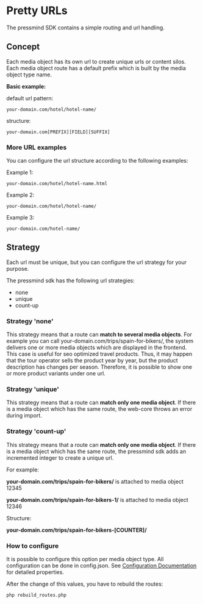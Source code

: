 # Pretty URLs

The pressmind SDK contains a simple routing and url handling. 

## Concept
Each media object has its own url to create unique urls or content silos.
Each media object route has a default prefix which is built by the media object type name.
   
**Basic example:**

default url pattern:

```
your-domain.com/hotel/hotel-name/
```

structure:
```
your-domain.com[PREFIX][FIELD][SUFFIX]
```

### More URL examples
You can configure the url structure according to the following examples:

Example 1:
```
your-domain.com/hotel/hotel-name.html
```
Example 2:
```
your-domain.com/hotel/hotel-name/
```
Example 3:
```
your-domain.com/hotel-name/
```

## Strategy
Each url must be unique, but you can configure the url strategy for your purpose.

The pressmind sdk has the following url strategies:

* none
* unique
* count-up

### Strategy 'none'
This strategy means that a route can **match to several media objects**.
For example you can call your-domain.com/trips/spain-for-bikers/,
the system delivers one or more media objects which are displayed in the frontend.
This case is useful for seo optimized travel products. Thus, it may happen that the tour operator sells the product year by year, 
but the product description has changes per season. 
Therefore, it is possible to show one or more product variants under one url.

### Strategy 'unique'
This strategy means that a route can **match only one media object**. 
If there is a media object which has the same route, the web-core throws an error during import.

### Strategy 'count-up'
This strategy means that a route can **match only one media object**. If there is a media object which has the
same route, the pressmind sdk adds an incremented integer to create a unique url.

For example:

**your-domain.com/trips/spain-for-bikers/** is attached to media object 12345

**your-domain.com/trips/spain-for-bikers-1/** is attached to media object 12346

Structure:

**your-domain.com/trips/spain-for-bikers-[COUNTER]/**


### How to configure
It is possible to configure this option per media object type. 
All configuration can be done in config.json.
See [Configuration Documentation](config.md) for detailed properties.

After the change of this values, you have to rebuild the routes:

```shell
php rebuild_routes.php
```



